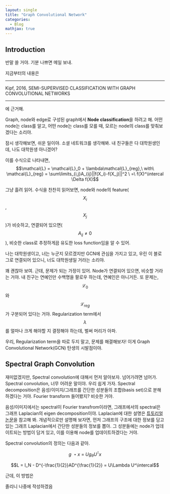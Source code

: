 ```yaml
---
layout: single
title: "Graph Convolutional Network"
categories:
  - Blog
mathjax: true
---
```


## Introduction
반말 쓸 거야. 기분 나쁘면 메일 보내.

지금부터의 내용은  

***

Kipf, 2016, SEMI-SUPERVISED CLASSIFICATION WITH GRAPH CONVOLUTIONAL NETWORKS

***

에 근거해.

Graph, node와 edge로 구성된 graph에서 **Node classification**을 하려고 해.
어떤 node는 class를 알고, 어떤 node는 class를 모를 때, 모르는 node의 class를 맞춰보겠다는 소리야.

잠시 생각해보면, 쉬운 일이야. 소셜 네트워크를 생각해봐.
내 친구들은 다 대학원생인데, 나도 대학원생 아니겠어?

이를 수식으로 나타내면,   
  $$\mathcal{L} = \mathcal{L}_0 + \lambda\mathcal{L}_{reg},\ with\ \mathcal{L}_{reg} = \sum\limits_{i,j}A_{ij}||f(X_i)-f(X_j)||^2 \ =\ f(X)^\intercal \Delta f(X)$$

그냥 흘려 읽어. 수식을 찬찬히 읽어보면, node와 node의 feature($$X_i$$ , $$X_j$$)가 비슷하고, 연결되어 있으면($$A_{ij} \not= 0$$), 비슷한 class로 추정하게끔 유도한 loss function임을 알 수 있어.

나는 대학원생이고, 너는 누군지 모르겠지만 GCN에 관심을 가지고 있고, 우린 이 블로그로 연결되어 있으니, 너도 대학원생일 거라는 소리야.

꽤 괜찮아 보여. 근데, 문제가 되는 가정이 있어. Node가 연결되어 있으면, 비슷할 거라는 거야. 내 친구는 연예인만 수백명을 팔로우 하는데, 연예인은 아니거든. 또 문제는, $$\mathcal{L}_0$$ 와 $$\mathcal{L}_{reg}$$ 가 구분되어 있다는 거야. Regularization term에서 $$\lambda$$ 를 얼마나 크게 해야할 지 결정해야 하는데, 벌써 머리가 아파.  

우리, Regularization term을 따로 두지 말고, 문제를 해결해보자! 이게 Graph Convolutional Network(GCN) 탄생의 시발점이야.


## Spectral Graph Convolution
재미없겠지만, Spectral convolution에 대해서 먼저 알아보자. 넘어가려면 넘어가.
Spectral convolution, 너무 어려운 말이야. 우리 쉽게 가자. Spectral decomposition은 음성/이미지/그래프를 간단한 성분들의 조합(basis set)으로 분해하겠다는 거야. Fourier transform 들어봤지? 비슷한 거야.

음성/이미지에서는 spectral이 Fourier transfrom이라면, 그래프에서의 spectral은 그래프 Laplacian의 eigen decomposition이야. Laplacian에 대한 설명은 [튜토리얼 논문](https://arxiv.org/abs/0711.0189)을 참고해 봐. 개념적으로만 설명해 보자면, 먼저 그래프의 구조에 대한 정보를 담고 있는 그래프 Laplacian에서 간단한 성분들의 정보를 뽑아. 그 성분들에는 node가 업데이트되는 방법이 담겨 있고, 이를 이용해 node를 업데이트하겠다는 거야.


Spectral convolution의 정의는 다음과 같아.

$$g\ \star x\ = \ Ug_\theta U^\intercal x $$

$$L = I_N - D^{-\frac{1}{2}}AD^{\frac{1}{2}} = U\Lambda U^\intercal$$

근데, 이 방법은

졸리니 나중에 작성하겠음